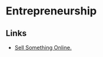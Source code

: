 # Entrepreneurship

## Links

- [Sell Something Online.](https://blog.pragmaticengineer.com/want-to-start-a-startup-sell-something-online/)